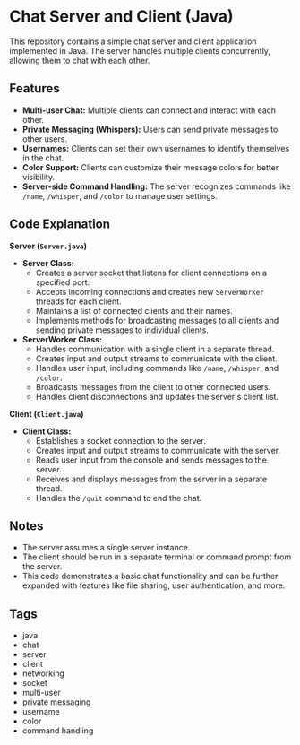 # Chat Server and Client (Java)

This repository contains a simple chat server and client application implemented in Java.  The server handles multiple clients concurrently, allowing them to chat with each other.

## Features

* **Multi-user Chat:** Multiple clients can connect and interact with each other.
* **Private Messaging (Whispers):** Users can send private messages to other users.
* **Usernames:** Clients can set their own usernames to identify themselves in the chat.
* **Color Support:** Clients can customize their message colors for better visibility.
* **Server-side Command Handling:** The server recognizes commands like `/name`, `/whisper`, and `/color` to manage user settings.

## Code Explanation

**Server (`Server.java`)**

* **Server Class:**
    * Creates a server socket that listens for client connections on a specified port.
    * Accepts incoming connections and creates new `ServerWorker` threads for each client.
    * Maintains a list of connected clients and their names.
    * Implements methods for broadcasting messages to all clients and sending private messages to individual clients.
* **ServerWorker Class:**
    * Handles communication with a single client in a separate thread.
    * Creates input and output streams to communicate with the client.
    * Handles user input, including commands like `/name`, `/whisper`, and `/color`.
    * Broadcasts messages from the client to other connected users.
    * Handles client disconnections and updates the server's client list.

**Client (`Client.java`)**

* **Client Class:**
    * Establishes a socket connection to the server.
    * Creates input and output streams to communicate with the server.
    * Reads user input from the console and sends messages to the server.
    * Receives and displays messages from the server in a separate thread.
    * Handles the `/quit` command to end the chat.

## Notes

* The server assumes a single server instance.
* The client should be run in a separate terminal or command prompt from the server.
* This code demonstrates a basic chat functionality and can be further expanded with features like file sharing, user authentication, and more.

## Tags

- java
- chat
- server
- client
- networking
- socket
- multi-user
- private messaging
- username
- color
- command handling
